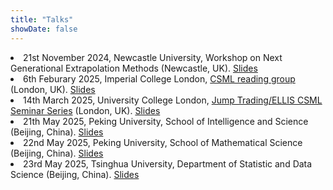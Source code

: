 ```yaml
---
title: "Talks"
showDate: false
---
```

<li>21st November 2024, Newcastle University, Workshop on Next Generational Extrapolation Methods (Newcastle, UK). <a href="../papers/CBQ_slides.pdf">Slides</a>
</li>

<li>6th Feburary 2025, Imperial College London, <a href="https://imperialcollegelondon.github.io/csml-reading-group/">CSML reading group</a> (London, UK). <a href="../papers/NKQ_slides.pdf">Slides</a>
</li>

<li>14th March 2025, University College London, <a href="https://ucl-ellis.github.io/jt_csml_seminar_home/">Jump Trading/ELLIS CSML Seminar Series</a> (London, UK). <a href="../papers/NKQ_slides.pdf">Slides</a>
</li>

<li>21th May 2025, Peking University, School of Intelligence and Science (Beijing, China). <a href="../papers/NPIVO_slides.pdf">Slides</a>
</li>

<li>22nd May 2025, Peking University, School of Mathematical Science (Beijing, China). <a href="../papers/NPIVO_slides.pdf">Slides</a>
</li>

<li>23rd May 2025, Tsinghua University, Department of Statistic and Data Science (Beijing, China). <a href="../papers/NPIVO_slides.pdf">Slides</a>
</li>